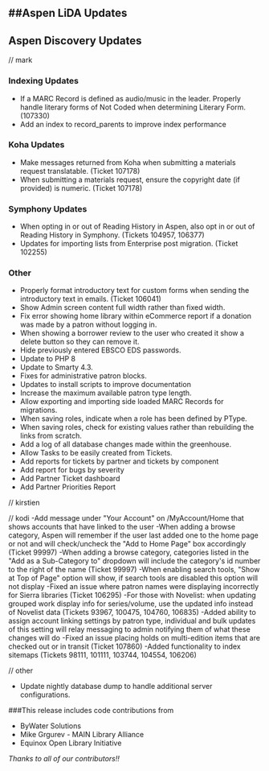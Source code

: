 ##Aspen LiDA Updates
- 

## Aspen Discovery Updates
// mark

### Indexing Updates
- If a MARC Record is defined as audio/music in the leader. Properly handle literary forms of Not Coded when determining Literary Form. (107330)
- Add an index to record_parents to improve index performance

### Koha Updates
- Make messages returned from Koha when submitting a materials request translatable. (Ticket 107178)
- When submitting a materials request, ensure the copyright date (if provided) is numeric. (Ticket 107178) 

### Symphony Updates
- When opting in or out of Reading History in Aspen, also opt in or out of Reading History in Symphony. (Tickets 104957, 106377)
- Updates for importing lists from Enterprise post migration. (Ticket 102255)

### Other
- Properly format introductory text for custom forms when sending the introductory text in emails. (Ticket 106041)
- Show Admin screen content full width rather than fixed width. 
- Fix error showing home library within eCommerce report if a donation was made by a patron without logging in.
- When showing a borrower review to the user who created it show a delete button so they can remove it.
- Hide previously entered EBSCO EDS passwords.  
- Update to PHP 8
- Update to Smarty 4.3.
- Fixes for administrative patron blocks.
- Updates to install scripts to improve documentation
- Increase the maximum available patron type length. 
- Allow exporting and importing side loaded MARC Records for migrations.
- When saving roles, indicate when a role has been defined by PType. 
- When saving roles, check for existing values rather than rebuilding the links from scratch. 
- Add a log of all database changes made within the greenhouse. 
- Allow Tasks to be easily created from Tickets. 
- Add reports for tickets by partner and tickets by component
- Add report for bugs by severity
- Add Partner Ticket dashboard
- Add Partner Priorities Report

// kirstien

// kodi
-Add message under "Your Account" on /MyAccount/Home that shows accounts that have linked to the user
-When adding a browse category, Aspen will remember if the user last added one to the home page or not and will check/uncheck the "Add to Home Page" box accordingly (Ticket 99997)
-When adding a browse category, categories listed in the "Add as a Sub-Category to" dropdown will include the category's id number to the right of the name (Ticket 99997)
-When enabling search tools, "Show at Top of Page" option will show, if search tools are disabled this option will not display
-Fixed an issue where patron names were displaying incorrectly for Sierra libraries (Ticket 106295)
-For those with Novelist: when updating grouped work display info for series/volume, use the updated info instead of Novelist data (Tickets 93967, 100475, 104760, 106835)
-Added ability to assign account linking settings by patron type, individual and bulk updates of this setting will relay messaging to admin notifying them of what these changes will do
-Fixed an issue placing holds on multi-edition items that are checked out or in transit (Ticket 107860)
-Added functionality to index sitemaps (Tickets 98111, 101111, 103744, 104554, 106206)

// other
- Update nightly database dump to handle additional server configurations.

###This release includes code contributions from
- ByWater Solutions
- Mike Grgurev - MAIN Library Alliance
- Equinox Open Library Initiative

_Thanks to all of our contributors!!_